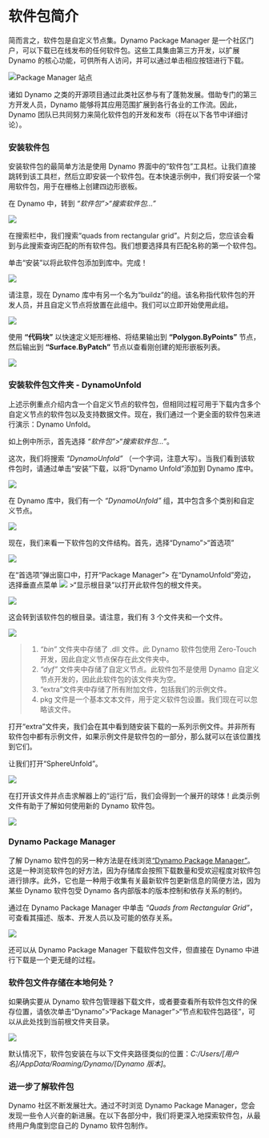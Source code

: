 # 软件包简介 

简而言之，软件包是自定义节点集。Dynamo Package Manager 是一个社区门户，可以下载已在线发布的任何软件包。这些工具集由第三方开发，以扩展 Dynamo 的核心功能，可供所有人访问，并可以通过单击相应按钮进行下载。

![Package Manager 站点](../images/6-2/1/dpm.jpg)

诸如 Dynamo 之类的开源项目通过此类社区参与有了蓬勃发展。借助专门的第三方开发人员，Dynamo 能够将其应用范围扩展到各行各业的工作流。因此，Dynamo 团队已共同努力来简化软件包的开发和发布（将在以下各节中详细讨论）。

### 安装软件包

安装软件包的最简单方法是使用 Dynamo 界面中的“软件包”工具栏。让我们直接跳转到该工具栏，然后立即安装一个软件包。在本快速示例中，我们将安装一个常用软件包，用于在栅格上创建四边形嵌板。

在 Dynamo 中，转到 _“软件包”>“搜索软件包...”_

![](../images/6-2/1/packageintroduction-installingapackage01.jpg)

在搜索栏中，我们搜索“quads from rectangular grid”。片刻之后，您应该会看到与此搜索查询匹配的所有软件包。我们想要选择具有匹配名称的第一个软件包。

单击“安装”以将此软件包添加到库中。完成！

![](../images/6-2/1/packageintroduction-installingapackage02.jpg)

请注意，现在 Dynamo 库中有另一个名为“buildz”的组。该名称指代软件包的开发人员，并且自定义节点将放置在此组中。我们可以立即开始使用此组。

![](../images/6-2/1/packageintroduction-installingapackage03.jpg)

使用 **“代码块”** 以快速定义矩形栅格、将结果输出到 **“Polygon.ByPoints”** 节点，然后输出到 **“Surface.ByPatch”** 节点以查看刚创建的矩形嵌板列表。

![](../images/6-2/1/packageintroduction-installingapackage04.jpg)

### 安装软件包文件夹 - DynamoUnfold

上述示例重点介绍内含一个自定义节点的软件包，但相同过程可用于下载内含多个自定义节点的软件包以及支持数据文件。现在，我们通过一个更全面的软件包来进行演示：Dynamo Unfold。

如上例中所示，首先选择 _“软件包”>“搜索软件包...”_。

这次，我们将搜索 _“DynamoUnfold”_ （一个字词，注意大写）。当我们看到该软件包时，请通过单击“安装”下载，以将“Dynamo Unfold”添加到 Dynamo 库中。

![](../images/6-2/1/packageintroduction-installingpackagefolder01.jpg)

在 Dynamo 库中，我们有一个 _“DynamoUnfold”_ 组，其中包含多个类别和自定义节点。

![](../images/6-2/1/packageintroduction-installingpackagefolder02.jpg)

现在，我们来看一下软件包的文件结构。首先，选择“Dynamo”>“首选项”

![](../images/6-2/1/packageintroduction-installingpackagefolder03.jpg)

在“首选项”弹出窗口中，打开“Package Manager”> 在“DynamoUnfold”旁边，选择垂直点菜单 ![](../images/6-2/1/packageintroduction-verticaldotsmenu.jpg) >“显示根目录”以打开此软件包的根文件夹。

![](../images/6-2/1/packageintroduction-installingpackagefolder04.jpg)

这会转到该软件包的根目录。请注意，我们有 3 个文件夹和一个文件。

![](../images/6-2/1/packageintroduction-installingpackagefolder05.jpg)

> 1. _“bin”_ 文件夹中存储了 .dll 文件。此 Dynamo 软件包使用 Zero-Touch 开发，因此自定义节点保存在此文件夹中。
> 2. _“dyf”_ 文件夹中存储了自定义节点。此软件包不是使用 Dynamo 自定义节点开发的，因此此软件包的该文件夹为空。
> 3. “extra”文件夹中存储了所有附加文件，包括我们的示例文件。
> 4. pkg 文件是一个基本文本文件，用于定义软件包设置。我们现在可以忽略该文件。

打开“extra”文件夹，我们会在其中看到随安装下载的一系列示例文件。并非所有软件包中都有示例文件，如果示例文件是软件包的一部分，那么就可以在该位置找到它们。

让我们打开“SphereUnfold”。

![](../images/6-2/1/rd2.jpg)

在打开该文件并点击求解器上的“运行”后，我们会得到一个展开的球体！此类示例文件有助于了解如何使用新的 Dynamo 软件包。

![](<../images/6-2/5/packageintroduction-installingpackagefolder07 (1).jpg>)

### Dynamo Package Manager

了解 Dynamo 软件包的另一种方法是在线浏览[“Dynamo Package Manager”](http://dynamopackages.com)。这是一种浏览软件包的好方法，因为存储库会按照下载数量和受欢迎程度对软件包进行排序。此外，它也是一种用于收集有关最新软件包更新信息的简便方法，因为某些 Dynamo 软件包受 Dynamo 各内部版本的版本控制和依存关系的制约。

通过在 Dynamo Package Manager 中单击 _“Quads from Rectangular Grid”_，可查看其描述、版本、开发人员以及可能的依存关系。

![](../images/6-2/1/dpm2.jpg)

还可以从 Dynamo Package Manager 下载软件包文件，但直接在 Dynamo 中进行下载是一个更无缝的过程。

### 软件包文件存储在本地何处？

如果确实要从 Dynamo 软件包管理器下载文件，或者要查看所有软件包文件的保存位置，请依次单击“Dynamo”>“Package Manager”>“节点和软件包路径”，可以从此处找到当前根文件夹目录。

![](../images/6-2/1/packageintroduction-installingpackagefolder08.jpg)

默认情况下，软件包安装在与以下文件夹路径类似的位置：_C:/Users/[用户名]/AppData/Roaming/Dynamo/[Dynamo 版本]_。

### 进一步了解软件包

Dynamo 社区不断发展壮大。通过不时浏览 Dynamo Package Manager，您会发现一些令人兴奋的新进展。在以下各部分中，我们将更深入地探索软件包，从最终用户角度到您自己的 Dynamo 软件包制作。
